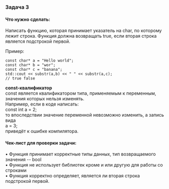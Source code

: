 ### Задача 3

#### Что нужно сделать:

Написать функцию, которая принимает указатель на char, по которому лежит строка.
Функция должна возвращать true, если вторая строка является подстрокой первой.

Пример:

```
const char* a = "Hello world";
const char* b = "wor";
const char* c = "banana";
std::cout << substr(a,b) << " " << substr(a,c);
// true false
```

**const-квалификатор**  
const является квалификатором типа, применяемым к переменным, значения которых нельзя изменять.  
Например, если в коде написать:  
const int a = 2;  
то впоследствии значение переменной невозможно изменить, а запись вида  
a = 3;  
приведёт к ошибке компилятора.

#### Чек-лист для проверки задачи:

• Функция принимает корректные типы данных, тип возвращаемого значения -- bool  
• Функция не использует библиотек кроме <iostream> и <cstring> или другую для работы со строками  
• Функция корректно определяет, является ли вторая строка подстрокой первой.
